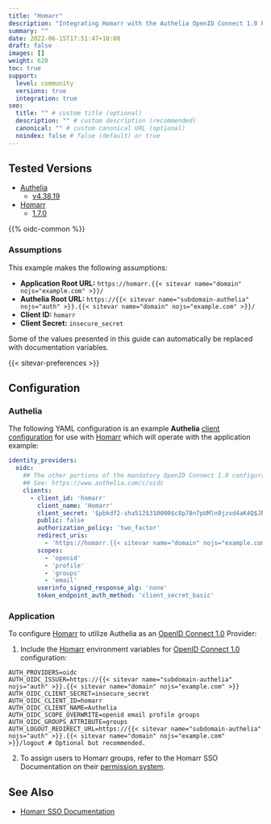 ```yaml
---
title: "Homarr"
description: "Integrating Homarr with the Authelia OpenID Connect 1.0 Provider."
summary: ""
date: 2022-06-15T17:51:47+10:00
draft: false
images: []
weight: 620
toc: true
support:
  level: community
  versions: true
  integration: true
seo:
  title: "" # custom title (optional)
  description: "" # custom description (recommended)
  canonical: "" # custom canonical URL (optional)
  noindex: false # false (default) or true
---
```


## Tested Versions

* [Authelia]
  * [v4.38.19](https://github.com/authelia/authelia/releases/tag/v4.38.19)
* [Homarr]
  * [1.7.0](https://github.com/homarr-labs/homarr/releases/tag/v1.7.0)

{{% oidc-common %}}

### Assumptions

This example makes the following assumptions:

* __Application Root URL:__ `https://homarr.{{< sitevar name="domain" nojs="example.com" >}}/`
* __Authelia Root URL:__ `https://{{< sitevar name="subdomain-authelia" nojs="auth" >}}.{{< sitevar name="domain" nojs="example.com" >}}/`
* __Client ID:__ `homarr`
* __Client Secret:__ `insecure_secret`

Some of the values presented in this guide can automatically be replaced with documentation variables.

{{< sitevar-preferences >}}

## Configuration

### Authelia

The following YAML configuration is an example __Authelia__ [client configuration] for use with [Homarr] which will
operate with the application example:

```yaml {title="configuration.yml"}
identity_providers:
  oidc:
    ## The other portions of the mandatory OpenID Connect 1.0 configuration go here.
    ## See: https://www.authelia.com/c/oidc
    clients:
      - client_id: 'homarr'
        client_name: 'Homarr'
        client_secret: '$pbkdf2-sha512$310000$c8p78n7pUMln0jzvd4aK4Q$JNRBzwAo0ek5qKn50cFzzvE9RXV88h1wJn5KGiHrD0YKtZaR/nCb2CJPOsKaPK0hjf.9yHxzQGZziziccp6Yng'  # The digest of 'insecure_secret'.
        public: false
        authorization_policy: 'two_factor'
        redirect_uris:
          - 'https://homarr.{{< sitevar name="domain" nojs="example.com" >}}/api/auth/callback/oidc'
        scopes:
          - 'openid'
          - 'profile'
          - 'groups'
          - 'email'
        userinfo_signed_response_alg: 'none'
        token_endpoint_auth_method: 'client_secret_basic'
```

### Application

To configure [Homarr] to utilize Authelia as an [OpenID Connect 1.0] Provider:

1. Include the [Homarr] environment variables for [OpenID Connect 1.0] configuration:

```env
AUTH_PROVIDERS=oidc
AUTH_OIDC_ISSUER=https://{{< sitevar name="subdomain-authelia" nojs="auth" >}}.{{< sitevar name="domain" nojs="example.com" >}}
AUTH_OIDC_CLIENT_SECRET=insecure_secret
AUTH_OIDC_CLIENT_ID=homarr
AUTH_OIDC_CLIENT_NAME=Authelia
AUTH_OIDC_SCOPE_OVERWRITE=openid email profile groups
AUTH_OIDC_GROUPS_ATTRIBUTE=groups
AUTH_LOGOUT_REDIRECT_URL=https://{{< sitevar name="subdomain-authelia" nojs="auth" >}}.{{< sitevar name="domain" nojs="example.com" >}}/logout # Optional but recommended.
```
2. To assign users to Homarr groups, refer to the Homarr SSO Documentation on their [permission system](https://homarr.dev/docs/advanced/single-sign-on/#permission-system).

## See Also

* [Homarr SSO Documentation](https://homarr.dev/docs/advanced/single-sign-on/)

[Authelia]: https://www.authelia.com
[Homarr]: https://homarr.dev
[OpenID Connect 1.0]: ../../openid-connect/introduction.md
[client configuration]: ../../../configuration/identity-providers/openid-connect/clients.md
